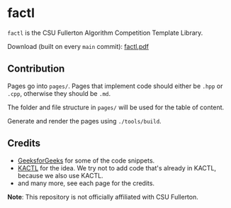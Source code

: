 # factl

`factl` is the CSU Fullerton Algorithm Competition Template Library.

Download (built on every `main` commit):
[factl.pdf](https://github.com/diamondburned/factl/releases/download/nightly/factl.pdf)


## Contribution

Pages go into `pages/`. Pages that implement code should either be `.hpp` or
`.cpp`, otherwise they should be `.md`.

The folder and file structure in `pages/` will be used for the table of content.

Generate and render the pages using `./tools/build`.

## Credits

- [GeeksforGeeks](https://www.geeksforgeeks.org/) for some of the code
  snippets.
- [KACTL](https://github.com/kth-competitive-programming/kactl) for the
  idea. We try not to add code that's already in KACTL, because we also use
  KACTL.
- and many more, see each page for the credits.

**Note**: This repository is not officially affiliated with CSU Fullerton.
